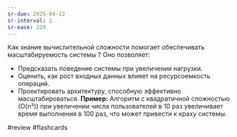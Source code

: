```yaml
---
sr-due: 2025-04-12
sr-interval: 1
sr-ease: 229
---
```


Как знание вычислительной сложности помогает обеспечивать масштабируемость системы
?
Оно позволяет:
- Предсказать поведение системы при увеличении нагрузки.
- Оценить, как рост входных данных влияет на ресурсоемкость операций.
- Проектировать архитектуру, способную эффективно масштабироваться.
**Пример:** Алгоритм с квадратичной сложностью (O(n²)) при увеличении числа пользователей в 10 раз увеличивает время выполнения в 100 раз, что может привести к краху системы.
<!--SR:!2025-04-12,1,230-->

#review 
#flashcards

